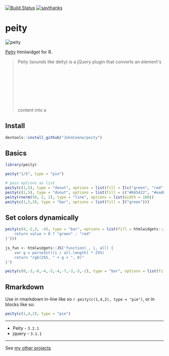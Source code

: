[![Build Status](https://travis-ci.org/JohnCoene/peity.svg?branch=master)](https://travis-ci.org/JohnCoene/peity)
[![saythanks](https://img.shields.io/badge/say-thanks-ff69b4.svg)](https://saythanks.io/to/JohnCoene)

# peity

![peity](http://johncoene.github.io/projects/img/modals/peity.png)

[Peity](http://benpickles.github.io/peity/) htmlwidget for R.

> Peity (sounds like deity) is a jQuery plugin that converts an element's content into a <svg> mini pie  donut  line or bar chart  and is compatible with any browser that supports <svg>: Chrome, Firefox, IE9+, Opera, Safari.

## Install

```R
devtools::install_github("JohnCoene/peity")
```

## Basics

```R
library(peity)

peity("1/5", type = "pie")

# pass options as list
peity(c(1,5), type = "donut", options = list(fill = I(c("green", "red")), radius = 100))
peity(c(1,5), type = "donut", options = list(fill = c("#845422", "#ead61c"), radius = 50, innerRadius = 40))
peity(rnorm(50, 2, 1), type = "line", options = list(width = 100))
peity(c(1,5,3), type = "bar", options = list(fill = I("green")))
```

## Set colors dynamically

```R
peity(c(4,-2,3, -4), type = "bar", options = list(fill = htmlwidgets::JS('function(value) {
    return value > 0 ? "green" : "red"
}')))
  
js_fun <- htmlwidgets::JS('function(_, i, all) {
    var g = parseInt((i / all.length) * 255)
    return "rgb(255, " + g + ", 0)"
}')

peity(c(0,-3,-6,-4,-5,-4,-7,-3,-5,-2), type = "bar", options = list(fill = js_fun))
```

## Rmarkdown

Use in rmarkdown in-line like so ``r peity(c(1,4,2), type = "pie")``, or in blocks like so:

```R
peity(c(1,4,2), type = "pie")
```

-----------------------------------------------

* Peity - `3.2.1`
* jquery - `3.1.1`

-----------------------------------------------

See [my other projects](http://johncoene.github.io/projects/)
